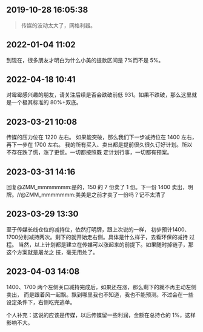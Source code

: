 ## 2019-10-28 16:05:38

> 传媒的波动太大了，网格利器。

## 2022-01-04 11:02

到现在，很多朋友才明白为什么小美的提款区间是 7%而不是 5%。

## 2022-04-18 10:41

对霉霉感兴趣的朋友，请关注后续是否会跌破前低 931。如果不跌破，那么这里就是一个极其标准的 80%+双底。

## 2023-03-21 10:08

传媒的压力位在 1220 左右。
如果能突破，那么我们下一步减持位在 1400 左右，再下一步在 1700 左右。
我的所有买入、卖出都是提前很久很久订好计划。所以不存在跌了慌，涨了更慌。一切都按照既
定计划行事，一切都有预案。

## 2023-03-31 14:16

回复@ZMM_mmmmmmm:是的，150 的 7 份卖了 1 份。下一份 1400 卖出，明
牌。//@ZMM_mmmmmmm:美美是之前才卖了一份吗？记不太清了

## 2023-03-29 13:30 

至于传媒长线仓位的减持位，依然打明牌，跟上次说的一样，
初步预计1400、1700分别减持两次。剩下的就开始走右侧。具体是什么样子，去看环保的减持
过程。
当然，以上计划都是建立在传媒可以涨起来的前提下。如果随时掉链子，那这个方案就是屠龙之
技，毫无用处了。  

## 2023-04-03 14:08

1400、1700 两个左侧关口减持完成后，如果还在涨，那么剩下的就不再主动左侧卖出，
而是跟着风一起飘。飘到哪里我也不知道，我也不能预测。不过会在一些设定条件下，右侧吃完逃单。

个人补充：这说的应该是传媒，以后传媒留一些利润，金额在总持仓的 1%，这样影响不大。
